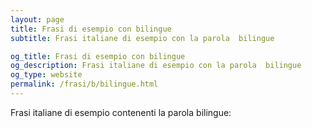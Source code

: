 ```yaml
---
layout: page
title: Frasi di esempio con bilingue 
subtitle: Frasi italiane di esempio con la parola  bilingue

og_title: Frasi di esempio con bilingue 
og_description: Frasi italiane di esempio con la parola  bilingue
og_type: website
permalink: /frasi/b/bilingue.html
---
```


Frasi italiane di esempio contenenti la parola bilingue:


